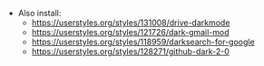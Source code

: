 
* Also install:
  * https://userstyles.org/styles/131008/drive-darkmode
  * https://userstyles.org/styles/121726/dark-gmail-mod
  * https://userstyles.org/styles/118959/darksearch-for-google
  * https://userstyles.org/styles/128271/github-dark-2-0
